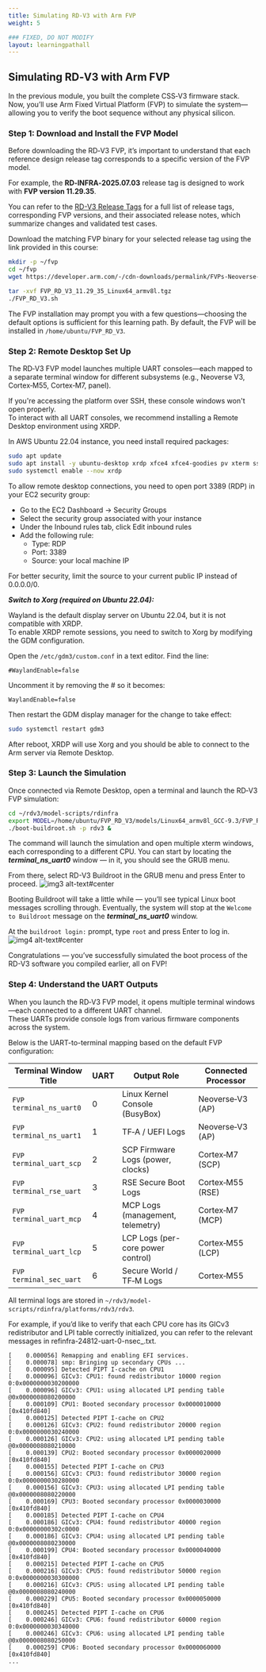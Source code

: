 ```yaml
---
title: Simulating RD‑V3 with Arm FVP
weight: 5

### FIXED, DO NOT MODIFY
layout: learningpathall
---
```


## Simulating RD‑V3 with Arm FVP

In the previous module, you built the complete CSS‑V3 firmware stack.  
Now, you’ll use Arm Fixed Virtual Platform (FVP) to simulate the system—allowing you to verify the boot sequence without any physical silicon.

### Step 1: Download and Install the FVP Model

Before downloading the RD‑V3 FVP, it’s important to understand that each reference design release tag corresponds to a specific version of the FVP model.

For example, the **RD‑INFRA‑2025.07.03** release tag is designed to work with **FVP version 11.29.35**.

You can refer to the [RD-V3 Release Tags](https://neoverse-reference-design.docs.arm.com/en/latest/platforms/rdv3.html#release-tags) for a full list of release tags, corresponding FVP versions, and their associated release notes, which summarize changes and validated test cases.

Download the matching FVP binary for your selected release tag using the link provided in this course:

```bash
mkdir -p ~/fvp
cd ~/fvp
wget https://developer.arm.com/-/cdn-downloads/permalink/FVPs-Neoverse-Infrastructure/RD-V3/FVP_RD_V3_11.29_35_Linux64_armv8l.tgz

tar -xvf FVP_RD_V3_11.29_35_Linux64_armv8l.tgz
./FVP_RD_V3.sh
```

The FVP installation may prompt you with a few questions—choosing the default options is sufficient for this learning path. By default, the FVP will be installed in `/home/ubuntu/FVP_RD_V3`.

### Step 2: Remote Desktop Set Up

The RD‑V3 FVP model launches multiple UART consoles—each mapped to a separate terminal window for different subsystems (e.g., Neoverse V3, Cortex‑M55, Cortex‑M7, panel).

If you're accessing the platform over SSH, these console windows won't open properly.  
To interact with all UART consoles, we recommend installing a Remote Desktop environment using XRDP.

In AWS Ubuntu 22.04 instance, you need install required packages:


```bash
sudo apt update
sudo apt install -y ubuntu-desktop xrdp xfce4 xfce4-goodies pv xterm sshpass socat retry
sudo systemctl enable --now xrdp
```

To allow remote desktop connections, you need to open port 3389 (RDP) in your EC2 security group:
- Go to the EC2 Dashboard → Security Groups
- Select the security group associated with your instance
- Under the Inbound rules tab, click Edit inbound rules
- Add the following rule:
   - Type: RDP
   - Port: 3389
   - Source: your local machine IP

For better security, limit the source to your current public IP instead of 0.0.0.0/0.


***Switch to Xorg (required on Ubuntu 22.04):***

Wayland is the default display server on Ubuntu 22.04, but it is not compatible with XRDP.  
To enable XRDP remote sessions, you need to switch to Xorg by modifying the GDM configuration.

Open the `/etc/gdm3/custom.conf` in a text editor.
Find the line: 

```
#WaylandEnable=false
```

Uncomment it by removing the # so it becomes:

```
WaylandEnable=false
```

Then restart the GDM display manager for the change to take effect:
```bash
sudo systemctl restart gdm3
```

After reboot, XRDP will use Xorg and you should be able to connect to the Arm server via Remote Desktop.

### Step 3: Launch the Simulation

Once connected via Remote Desktop, open a terminal and launch the RD‑V3 FVP simulation:

```bash
cd ~/rdv3/model-scripts/rdinfra
export MODEL=/home/ubuntu/FVP_RD_V3/models/Linux64_armv8l_GCC-9.3/FVP_RD_V3
./boot-buildroot.sh -p rdv3 &
```

The command will launch the simulation and open multiple xterm windows, each corresponding to a different CPU.
You can start by locating the ***terminal_ns_uart0*** window — in it, you should see the GRUB menu.

From there, select RD-V3 Buildroot in the GRUB menu and press Enter to proceed.
![img3 alt-text#center](rdv3_sim_run.jpg "GRUB Menu")

Booting Buildroot will take a little while — you’ll see typical Linux boot messages scrolling through.
Eventually, the system will stop at the `Welcome to Buildroot` message on the ***terminal_ns_uart0*** window.

At the `buildroot login:` prompt, type `root` and press Enter to log in.
![img4 alt-text#center](rdv3_sim_login.jpg "Buildroot login")

Congratulations — you’ve successfully simulated the boot process of the RD-V3 software you compiled earlier, all on FVP!

### Step 4: Understand the UART Outputs

When you launch the RD‑V3 FVP model, it opens multiple terminal windows—each connected to a different UART channel.  
These UARTs provide console logs from various firmware components across the system.

Below is the UART-to-terminal mapping based on the default FVP configuration:

| Terminal Window Title      | UART | Output Role                        | Connected Processor  |
|----------------------------|------|------------------------------------|-----------------------|
| `FVP terminal_ns_uart0`    | 0    | Linux Kernel Console (BusyBox)     | Neoverse‑V3 (AP)      |
| `FVP terminal_ns_uart1`    | 1    | TF‑A / UEFI Logs                   | Neoverse‑V3 (AP)      |
| `FVP terminal_uart_scp`    | 2    | SCP Firmware Logs (power, clocks)  | Cortex‑M7 (SCP)       |
| `FVP terminal_rse_uart`    | 3    | RSE Secure Boot Logs               | Cortex‑M55 (RSE)      |
| `FVP terminal_uart_mcp`    | 4    | MCP Logs (management, telemetry)   | Cortex‑M7 (MCP)       |
| `FVP terminal_uart_lcp`    | 5    | LCP Logs (per-core power control)  | Cortex‑M55 (LCP)      |
| `FVP terminal_sec_uart`    | 6    | Secure World / TF‑M Logs           | Cortex‑M55            |


All terminal logs are stored in `~/rdv3/model-scripts/rdinfra/platforms/rdv3/rdv3`.

For example, if you’d like to verify that each CPU core has its GICv3 redistributor and LPI table correctly initialized, you can refer to the relevant messages in refinfra-24812-uart-0-nsec_<date-time>.txt.


```
[    0.000056] Remapping and enabling EFI services.
[    0.000078] smp: Bringing up secondary CPUs ...
[    0.000095] Detected PIPT I-cache on CPU1
[    0.000096] GICv3: CPU1: found redistributor 10000 region 0:0x0000000030200000
[    0.000096] GICv3: CPU1: using allocated LPI pending table @0x0000008080200000
[    0.000109] CPU1: Booted secondary processor 0x0000010000 [0x410fd840]
[    0.000125] Detected PIPT I-cache on CPU2
[    0.000126] GICv3: CPU2: found redistributor 20000 region 0:0x0000000030240000
[    0.000126] GICv3: CPU2: using allocated LPI pending table @0x0000008080210000
[    0.000139] CPU2: Booted secondary processor 0x0000020000 [0x410fd840]
[    0.000155] Detected PIPT I-cache on CPU3
[    0.000156] GICv3: CPU3: found redistributor 30000 region 0:0x0000000030280000
[    0.000156] GICv3: CPU3: using allocated LPI pending table @0x0000008080220000
[    0.000169] CPU3: Booted secondary processor 0x0000030000 [0x410fd840]
[    0.000185] Detected PIPT I-cache on CPU4
[    0.000186] GICv3: CPU4: found redistributor 40000 region 0:0x00000000302c0000
[    0.000186] GICv3: CPU4: using allocated LPI pending table @0x0000008080230000
[    0.000199] CPU4: Booted secondary processor 0x0000040000 [0x410fd840]
[    0.000215] Detected PIPT I-cache on CPU5
[    0.000216] GICv3: CPU5: found redistributor 50000 region 0:0x0000000030300000
[    0.000216] GICv3: CPU5: using allocated LPI pending table @0x0000008080240000
[    0.000229] CPU5: Booted secondary processor 0x0000050000 [0x410fd840]
[    0.000245] Detected PIPT I-cache on CPU6
[    0.000246] GICv3: CPU6: found redistributor 60000 region 0:0x0000000030340000
[    0.000246] GICv3: CPU6: using allocated LPI pending table @0x0000008080250000
[    0.000259] CPU6: Booted secondary processor 0x0000060000 [0x410fd840]
...

```